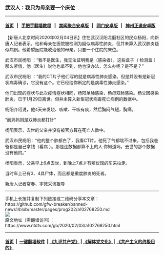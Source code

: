### 武汉人：我只为母亲要一个床位
------------------------

#### [首页](https://github.com/gfw-breaker/banned-news1/blob/master/README.md) &nbsp;&nbsp;|&nbsp;&nbsp; [手把手翻墙教程](https://github.com/gfw-breaker/guides/wiki) &nbsp;&nbsp;|&nbsp;&nbsp; [禁闻聚合安卓版](https://github.com/gfw-breaker/bn-android) &nbsp;&nbsp;|&nbsp;&nbsp; [网门安卓版](https://github.com/oGate2/oGate) &nbsp;&nbsp;|&nbsp;&nbsp; [神州正道安卓版](https://github.com/SzzdOgate/update) 



<div><div class="post_content" itemprop="articleBody">
 <p>
  【新唐人北京时间2020年02月04日讯】住在武汉汉阳龙磨社区的民众杨阳，向新唐人记者表示，他和母亲在医院被检测为疑似病毒性肺炎，但并未算入武汉肺炎疑似病例。他希望医院能收治他的母亲。只要一个住院的床位。
 </p>
 <p>
  <ok href="https://www.ntdtv.com/gb/武汉市民杨阳.htm">
   武汉市民杨阳
  </ok>
  ：“我不是医生，我无法证明我是（感染者），这些盒子（
  <ok href="https://www.ntdtv.com/gb/检测盒.htm">
   检测盒
  </ok>
  ）那么紧俏，他（医生）说他也拿不到，他也没办法，怎么办呢？是不是？”
 </p>
 <p>
  <ok href="https://www.ntdtv.com/gb/武汉市民杨阳.htm">
   武汉市民杨阳
  </ok>
  ：“我的CT片子他们写的就是病毒性肺炎感染。但是并没有是新冠状病毒确诊，它没有这个。它已经给你断定的是病毒性肺炎感染。”
 </p>
 <p>
  他们出现的症状与此次疫情症状相同，杨阳单肺感染，杨母双肺感染。杨父因感染肺炎，已于1月29日离世。但并未算入新型冠状病毒死亡病例的数据中。
 </p>
 <p>
  杨阳介绍说，他4天来发烧、咳嗽、干咳有痰，然后胸闷气短，胸痛。
 </p>
 <p>
  “而妈妈则是双肺炎都打针”
 </p>
 <p>
  杨阳表示，去世的父亲并没有被官方算在死亡人数中。
 </p>
 <p>
  武汉市民杨阳：“他的整个肺都白了，我看CT片。他死了气都喘不过来。包括我爸爸都是自己拿钱（看病 ）。那是连数据都算不上的人 你知道吗，去世的那个数据没有他的。”
 </p>
 <p>
  杨阳表示，父亲早上6点去世，到晚上7点才有殡仪馆的车来拉走。
 </p>
 <p>
  当时车上已有3、4具尸体，而且都是重度肺炎的死者。
 </p>
 <p>
  新唐人记者常春、宇微采访报导
 </p>
 <div class="single_ad">
 </div>
</div>
</div>
<hr/>
手机上长按并复制下列链接或二维码分享本文章：<br/>
https://github.com/gfw-breaker/banned-news1/blob/master/pages/prog202/a102768250.md <br/>
<a href='https://github.com/gfw-breaker/banned-news1/blob/master/pages/prog202/a102768250.md'><img src='https://github.com/gfw-breaker/banned-news1/blob/master/pages/prog202/a102768250.md.png'/></a> <br/>
原文地址（需翻墙访问）：https://www.ntdtv.com/gb/2020/02/03/a102768250.html


------------------------
#### [首页](https://github.com/gfw-breaker/banned-news1/blob/master/README.md) &nbsp;|&nbsp; [一键翻墙软件](https://github.com/gfw-breaker/nogfw/blob/master/README.md) &nbsp;| [《九评共产党》](https://github.com/gfw-breaker/9ping.md/blob/master/README.md#九评之一评共产党是什么) | [《解体党文化》](https://github.com/gfw-breaker/jtdwh.md/blob/master/README.md) | [《共产主义的终极目的》](https://github.com/gfw-breaker/gczydzjmd.md/blob/master/README.md)


<img src='http://gfw-breaker.win/banned-news/pages/prog202/a102768250.md' width='0px' height='0px'/>